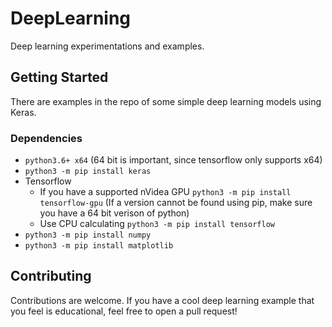 # DeepLearning
Deep learning experimentations and examples.

## Getting Started
There are examples in the repo of some simple deep learning models using Keras.

### Dependencies
 - `python3.6+ x64` (64 bit is important, since tensorflow only supports x64)
 - `python3 -m pip install keras`
 - Tensorflow
   - If you have a supported nVidea GPU `python3 -m pip install tensorflow-gpu` (If a version cannot be found using pip, make sure you have a 64 bit verison of python)
   - Use CPU calculating `python3 -m pip install tensorflow`
 - `python3 -m pip install numpy`
 - `python3 -m pip install matplotlib`
  
## Contributing
Contributions are welcome. If you have a cool deep learning example that you feel is educational, feel free to open a pull request!
